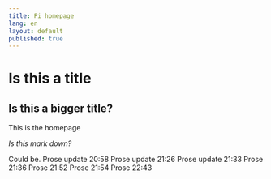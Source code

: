 ```yaml
---
title: Pi homepage
lang: en
layout: default
published: true
---
```



# Is this a title

## Is this a bigger title?

This is the homepage

*Is this mark down?*

Could be.
Prose update 20:58
Prose update 21:26
Prose update 21:33
Prose 21:36
Prose 21:52
Prose 21:54
Prose 22:43





